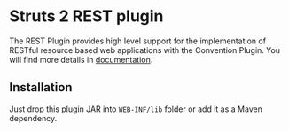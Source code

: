# Struts 2 REST plugin
The REST Plugin provides high level support for the implementation of RESTful resource based web applications 
with the Convention Plugin.
You will find more details in [documentation](https://struts.apache.org/plugins/rest/).

## Installation
Just drop this plugin JAR into `WEB-INF/lib` folder or add it as a Maven dependency.
